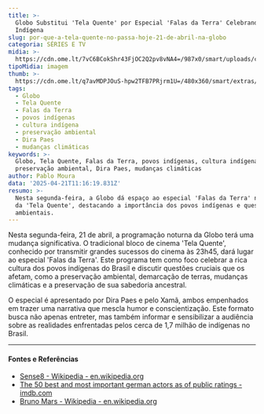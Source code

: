 ```yaml
---
title: >-
  Globo Substitui 'Tela Quente' por Especial 'Falas da Terra' Celebrando Cultura
  Indígena
slug: por-que-a-tela-quente-no-passa-hoje-21-de-abril-na-globo
categoria: SÉRIES E TV
midia: >-
  https://cdn.ome.lt/7vC6BCokShr43FjOC2Q2pv8vNA4=/987x0/smart/uploads/conteudo/fotos/telaquente_RhY1xPE.jpg
tipoMidia: imagem
thumb: >-
  https://cdn.ome.lt/q7avMDPJOuS-hpw2TFB7PRjrm1U=/480x360/smart/extras/conteudos/telaquente_l8sXa1k.jpg
tags:
  - Globo
  - Tela Quente
  - Falas da Terra
  - povos indígenas
  - cultura indígena
  - preservação ambiental
  - Dira Paes
  - mudanças climáticas
keywords: >-
  Globo, Tela Quente, Falas da Terra, povos indígenas, cultura indígena,
  preservação ambiental, Dira Paes, mudanças climáticas
author: Pablo Moura
data: '2025-04-21T11:16:19.831Z'
resumo: >-
  Nesta segunda-feira, a Globo dá espaço ao especial 'Falas da Terra' no horário
  da 'Tela Quente', destacando a importância dos povos indígenas e questões
  ambientais.
---
```


Nesta segunda-feira, 21 de abril, a programação noturna da Globo terá uma mudança significativa. O tradicional bloco de cinema 'Tela Quente', conhecido por transmitir grandes sucessos do cinema às 23h45, dará lugar ao especial 'Falas da Terra'. Este programa tem como foco celebrar a rica cultura dos povos indígenas do Brasil e discutir questões cruciais que os afetam, como a preservação ambiental, demarcação de terras, mudanças climáticas e a preservação de sua sabedoria ancestral.

O especial é apresentado por Dira Paes e pelo Xamã, ambos empenhados em trazer uma narrativa que mescla humor e conscientização. Este formato busca não apenas entreter, mas também informar e sensibilizar a audiência sobre as realidades enfrentadas pelos cerca de 1,7 milhão de indígenas no Brasil.

---

#### Fontes e Referências

- [Sense8 - Wikipedia - en.wikipedia.org](https://en.wikipedia.org/wiki/Sense8)
- [The 50 best and most important german actors as of public ratings - imdb.com](https://www.imdb.com/list/ls058452602/)
- [Bruno Mars - Wikipedia - en.wikipedia.org](https://en.wikipedia.org/wiki/Bruno_Mars)
